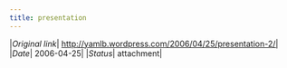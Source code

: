```yaml
---
title: presentation
---
```


|*Original link*| http://yamlb.wordpress.com/2006/04/25/presentation-2/|
|*Date*| 2006-04-25|
|*Status*| attachment|